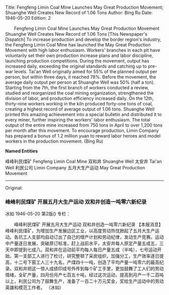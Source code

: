 Title: Fengfeng Limin Coal Mine Launches May Great Production Movement; Shuanghe Well Creates New Record of 1.06 Tons
Author: Bing Ru
Date: 1946-05-20
Edition: 2

　　Fengfeng Limin Coal Mine
    Launches May Great Production Movement
    Shuanghe Well Creates New Record of 1.06 Tons
    [This Newspaper's Dispatch] To increase production and develop the border region's industry, the Fengfeng Limin Coal Mine has launched the May Great Production Movement with high labor enthusiasm. Workers' branches in each pit have voluntarily set their own production increase plans and labor discipline, launching production competitions. During the movement, output has increased daily, exceeding the original standards and catching up to pre-war levels. Tai'an Well originally aimed for 55% of the planned output per person, but within three days, it reached 78%. Before the movement, the average daily output per person at Shuanghe Well was 50% (half a ton). Starting from the 7th, the first branch of workers conducted a review, studied and reorganized the coal mining organization, strengthened the division of labor, and production efficiency increased daily. On the 12th, thirty-nine workers working in the kiln produced forty-one tons of coal, creating a highest record of average output of 1.06 tons. Shuanghe Well printed this amazing achievement into a special bulletin and distributed it to every miner, further inspiring the workers' labor enthusiasm. The total output of the entire mine increased from 750 tons in April to over 1,200 tons per month after this movement. To encourage production, Limin Company has prepared a bonus of 1.2 million yuan to reward labor heroes and model workers in the production movement.
                                                      (Bing Ru)



**Named Entities**


峰峰利民煤矿	Fengfeng Limin Coal Mine
双和井	Shuanghe Well
太安井	Tai'an Well
利民公司	Limin Company
五月大生产运动	May Great Production Movement



<hr /> 

Original: 


### 峰峰利民煤矿  开展五月大生产运动  双和井创造一吨零六新纪录
冰如
1946-05-20
第2版()
专栏：

　　峰峰利民煤矿
    开展五月大生产运动
    双和井创造一吨零六新纪录
    【本报消息】峰峰利民煤矿，为增加生产发展边区工业，以高度劳动热忱掀起了五月大生产运动。各坑工人支部均自动订出了自己的增产计划和劳动纪律，发动生产竞赛。运动中产量逐日发展，突破原订标准，赶上战前水平，太安井每人原定产量五成五，三天中即提到七成八。双和井在运动前平均每人每日产量五成（半吨），七号运动开始，第一支部工人进行了检讨，研究整顿了采炭组织，加强分工，生产效率逐日提高，十二号下窑工人三十九名，产煤四十一吨，创造了平均产量一吨零六的最高纪录。双和井把这一惊人成绩印成号外传到每个矿工手里，更加鼓舞了工人们的劳动情绪，全矿产量，四月份月产七百五十吨，经过这次运动，提高到月产一千二百吨以上，利民公司为了鼓舞生产，准备了一百二十万元奖金，奖给生产运动中的劳动英雄和模范工作者。
                                                      （冰如）

